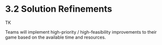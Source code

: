 # 3.2 Solution Refinements

TK

Teams will implement high-priority / high-feasibility improvements to their game based on the available time and resources.

